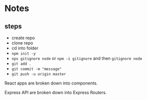 # Notes

## steps

- create repo
- clone repo
- cd into folder
- `npm init -y`
- `npx gitignore node` or `npm -i gitignore` and then `gitignore node`
- `git add .`
- `git commit -m "message"`
- `git push -u origin master`

React apps are broken down into components.

Express API are broken down into Express Routers.
